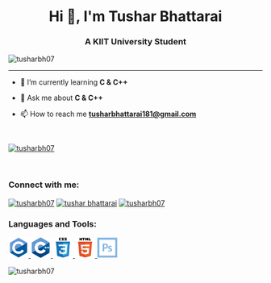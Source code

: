 <h1 align="center">Hi 👋, I'm Tushar Bhattarai</h1>
<h3 align="center">A KIIT University Student</h3>
<p align="left"> <img src="https://komarev.com/ghpvc/?username=tusharbh07&label=Profile%20views&color=0e75b6&style=flat" alt="tusharbh07" /> </p>

<hr>

- 🌱 I’m currently learning **C & C++**

- 💬 Ask me about **C & C++**

- 📫 How to reach me **tusharbhattarai181@gmail.com**

<br>



<p align="left"> <a href="https://github.com/ryo-ma/github-profile-trophy"><img src="https://github-profile-trophy.vercel.app/?username=tusharbh07" alt="tusharbh07" /></a> </p>




<p align="left"> <a href="https://twitter.com/" target="blank"><img src="https://img.shields.io/twitter/follow/?logo=twitter&style=for-the-badge" alt="" /></a> </p>

<h3 align="left">Connect with me:</h3>
<p align="left">
<a href="https://linkedin.com/in/tusharbh07" target="blank"><img align="center" src="https://raw.githubusercontent.com/rahuldkjain/github-profile-readme-generator/master/src/images/icons/Social/linked-in-alt.svg" alt="tusharbh07" height="30" width="40" /></a>
<a href="https://fb.com/tushar bhattarai" target="blank"><img align="center" src="https://raw.githubusercontent.com/rahuldkjain/github-profile-readme-generator/master/src/images/icons/Social/facebook.svg" alt="tushar bhattarai" height="30" width="40" /></a>
<a href="https://instagram.com/tusharbh07" target="blank"><img align="center" src="https://raw.githubusercontent.com/rahuldkjain/github-profile-readme-generator/master/src/images/icons/Social/instagram.svg" alt="tusharbh07" height="30" width="40" /></a>
</p>

<h3 align="left">Languages and Tools:</h3>
<p align="left"> <a href="https://www.cprogramming.com/" target="_blank" rel="noreferrer"> <img src="https://raw.githubusercontent.com/devicons/devicon/master/icons/c/c-original.svg" alt="c" width="40" height="40"/> </a> <a href="https://www.w3schools.com/cpp/" target="_blank" rel="noreferrer"> <img src="https://raw.githubusercontent.com/devicons/devicon/master/icons/cplusplus/cplusplus-original.svg" alt="cplusplus" width="40" height="40"/> </a> <a href="https://www.w3schools.com/css/" target="_blank" rel="noreferrer"> <img src="https://raw.githubusercontent.com/devicons/devicon/master/icons/css3/css3-original-wordmark.svg" alt="css3" width="40" height="40"/> </a> <a href="https://www.w3.org/html/" target="_blank" rel="noreferrer"> <img src="https://raw.githubusercontent.com/devicons/devicon/master/icons/html5/html5-original-wordmark.svg" alt="html5" width="40" height="40"/> </a> <a href="https://www.photoshop.com/en" target="_blank" rel="noreferrer"> <img src="https://raw.githubusercontent.com/devicons/devicon/master/icons/photoshop/photoshop-line.svg" alt="photoshop" width="40" height="40"/> </a> </p>

<p><img align="center" src="https://github-readme-streak-stats.herokuapp.com/?user=tusharbh07&" alt="tusharbh07" /></p>
